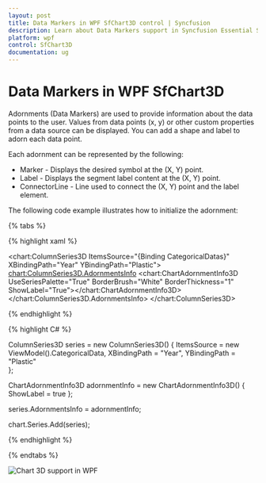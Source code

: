 ```yaml
---
layout: post
title: Data Markers in WPF SfChart3D control | Syncfusion
description: Learn about Data Markers support in Syncfusion Essential Studio® WPF SfChart3D control, its elements and more.
platform: wpf
control: SfChart3D
documentation: ug
---
```


# Data Markers in WPF SfChart3D

Adornments (Data Markers) are used to provide information about the data points to the user. Values from data points (x, y) or other custom properties from a data source can be displayed. You can add a shape and label to adorn each data point.

Each adornment can be represented by the following:

* Marker - Displays the desired symbol at the (X, Y) point.
* Label - Displays the segment label content at the (X, Y) point.
* ConnectorLine - Line used to connect the (X, Y) point and the label element.

The following code example illustrates how to initialize the adornment:

{% tabs %}

{% highlight xaml %}

<chart:ColumnSeries3D ItemsSource="{Binding CategoricalDatas}" XBindingPath="Year" YBindingPath="Plastic">
    <!--AdornmentsInfo-->
    <chart:ColumnSeries3D.AdornmentsInfo>
        <chart:ChartAdornmentInfo3D UseSeriesPalette="True" BorderBrush="White" BorderThickness="1" ShowLabel="True"></chart:ChartAdornmentInfo3D>
    </chart:ColumnSeries3D.AdornmentsInfo>
</chart:ColumnSeries3D>

{% endhighlight %}

{% highlight C# %}

ColumnSeries3D series = new ColumnSeries3D()
{
    ItemsSource = new ViewModel().CategoricalData,
    XBindingPath = "Year",
    YBindingPath = "Plastic"                
};

ChartAdornmentInfo3D adornmentInfo = new ChartAdornmentInfo3D() { ShowLabel = true };

series.AdornmentsInfo = adornmentInfo;

chart.Series.Add(series);

{% endhighlight %}

{% endtabs %}

![Chart 3D support in WPF](Adornments-Images/Chart-3D-Adornment.png)